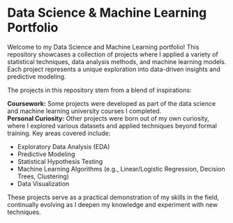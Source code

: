 # Data Science & Machine Learning Portfolio
Welcome to my Data Science and Machine Learning portfolio! This repository showcases a collection of projects where I applied a variety of statistical techniques, data analysis methods, and machine learning models. Each project represents a unique exploration into data-driven insights and predictive modeling.

The projects in this repository stem from a blend of inspirations:

**Coursework:** Some projects were developed as part of the data science and machine learning university courses I completed.\
**Personal Curiosity:** Other projects were born out of my own curiosity, where I explored various datasets and applied techniques beyond formal training.
Key areas covered include:

- Exploratory Data Analysis (EDA)
- Predictive Modeling
- Statistical Hypothesis Testing
- Machine Learning Algorithms (e.g., Linear/Logistic Regression, Decision Trees, Clustering)
- Data Visualization
  
These projects serve as a practical demonstration of my skills in the field, continually evolving as I deepen my knowledge and experiment with new techniques. 
